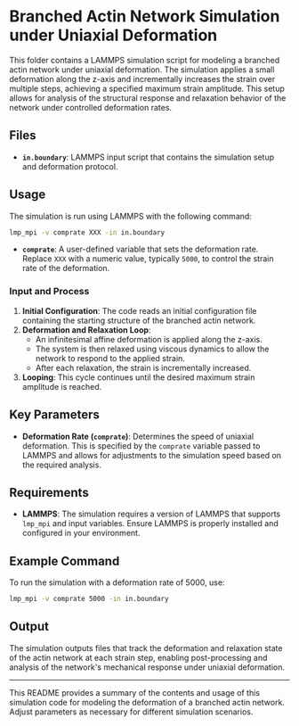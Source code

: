 
# Branched Actin Network Simulation under Uniaxial Deformation

This folder contains a LAMMPS simulation script for modeling a branched actin network under uniaxial deformation. The simulation applies a small deformation along the z-axis and incrementally increases the strain over multiple steps, achieving a specified maximum strain amplitude. This setup allows for analysis of the structural response and relaxation behavior of the network under controlled deformation rates.

## Files

- **`in.boundary`**: LAMMPS input script that contains the simulation setup and deformation protocol.

## Usage

The simulation is run using LAMMPS with the following command:

```bash
lmp_mpi -v comprate XXX -in in.boundary
```

- **`comprate`**: A user-defined variable that sets the deformation rate. Replace `XXX` with a numeric value, typically `5000`, to control the strain rate of the deformation.

### Input and Process

1. **Initial Configuration**: The code reads an initial configuration file containing the starting structure of the branched actin network.
2. **Deformation and Relaxation Loop**:
   - An infinitesimal affine deformation is applied along the z-axis.
   - The system is then relaxed using viscous dynamics to allow the network to respond to the applied strain.
   - After each relaxation, the strain is incrementally increased.
3. **Looping**: This cycle continues until the desired maximum strain amplitude is reached.

## Key Parameters

- **Deformation Rate (`comprate`)**: Determines the speed of uniaxial deformation. This is specified by the `comprate` variable passed to LAMMPS and allows for adjustments to the simulation speed based on the required analysis.

## Requirements

- **LAMMPS**: The simulation requires a version of LAMMPS that supports `lmp_mpi` and input variables. Ensure LAMMPS is properly installed and configured in your environment.

## Example Command

To run the simulation with a deformation rate of 5000, use:

```bash
lmp_mpi -v comprate 5000 -in in.boundary
```

## Output

The simulation outputs files that track the deformation and relaxation state of the actin network at each strain step, enabling post-processing and analysis of the network's mechanical response under uniaxial deformation.

---

This README provides a summary of the contents and usage of this simulation code for modeling the deformation of a branched actin network. Adjust parameters as necessary for different simulation scenarios.
